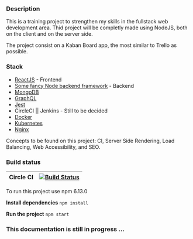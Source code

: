 ### Description
This is a training project to strengthen my skills in the fullstack web development area. Thid project will be completly made using NodeJS, both on the client and on the server side. 

The project consist on a Kaban Board app, the most similar to Trello as possible. 

### Stack
- [ReactJS](https://en.reactjs.org/) - Frontend
- [Some fancy Node backend framework](https://#/) - Backend
- [MongoDB](https://www.mongodb.com/es)
- [GraphQL](https://graphql.org/)
- [Jest](https://jestjs.io/)
- CircleCI || Jenkins - Still to be decided
- [Docker](https://www.docker.com/)
- [Kubernetes](https://kubernetes.io/)
- [Nginx](https://www.nginx.com/)

Concepts to be found on this project: CI, Server Side Rendering, Load Balancing, Web Accessibility, and SEO. 

### Build status
| Circle CI | [![Build Status](https://circleci.com/gh/rfire12/kanban-board.svg)](https://circleci.com/gh/rfire12/kanban-board) |
| ----------- | ----------- |

To run this project use npm 6.13.0

**Install dependencies**
`npm install`

**Run the project**
`npm start`

### This documentation is still in progress ...
